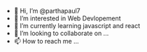 - 👋 Hi, I’m @parthapaul7
- 👀 I’m interested in Web Devlopement
- 🌱 I’m currently learning javascript and react
- 💞️ I’m looking to collaborate on ...
- 📫 How to reach me ...

<!---
parthapaul7/parthapaul7 is a ✨ special ✨ repository because its `README.md` (this file) appears on your GitHub profile.
You can click the Preview link to take a look at your changes.
--->
